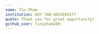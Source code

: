 ```yaml
---
name: Tin Pham
institution: DUY TAN UNIVERSITY
quote: Thank you for great opportunity!
github_user: tinspham209
---
```

